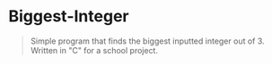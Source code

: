 # Biggest-Integer
> Simple program that finds the biggest inputted integer out of 3.
> Written in "C" for a school project.
